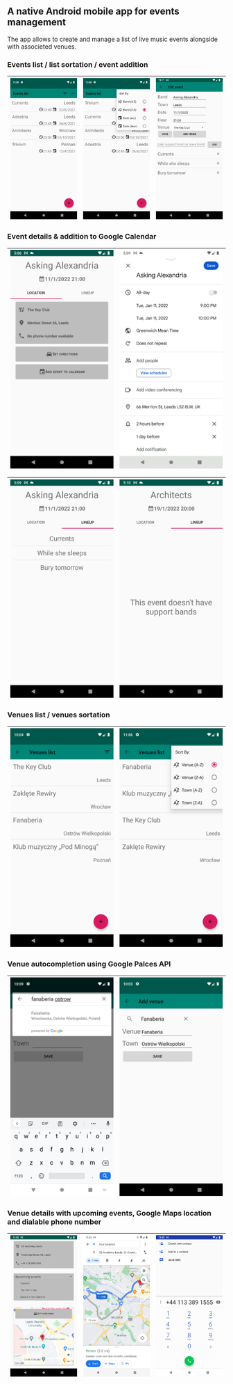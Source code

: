 ## A native Android mobile app for events management


The app allows to create and manage a list of live music events alongside with associeted venues.


### Events list / list sortation / event addition

|![watching](screenshots/events.png)|![watching info](screenshots/events_sort.png)|![watching info](screenshots/add_event.png)|
|--|--|--|

### Event details & addition to Google Calendar

|![watching](screenshots/event_page_1.png)|![watching info](screenshots/event_page_2.png)|
|--|--|

|![watching](screenshots/event_page_lineup_1.png)|![watching info](screenshots/event_page_lineup_2.png)|
|--|--|

### Venues list / venues sortation

|![watching](screenshots/venues.png)|![watching info](screenshots/venues_sort.png)|
|--|--|

### Venue autocompletion using Google Palces API

|![watching](screenshots/search_venue.png)|![watching info](screenshots/add_venue.png)|
|--|--|

### Venue details with upcoming events, Google Maps location and dialable phone number

|![watching](screenshots/venue.png)|![watching info](screenshots/g_maps.png)|![watching info](screenshots/dialable_number.png)|
|--|--|--|